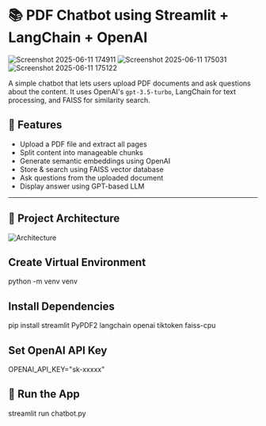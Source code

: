 # 📚 PDF Chatbot using Streamlit + LangChain + OpenAI
![Screenshot 2025-06-11 174911](https://github.com/user-attachments/assets/f9e820ae-3211-45b5-8234-81412837510d)
![Screenshot 2025-06-11 175031](https://github.com/user-attachments/assets/ae064006-3a42-44aa-a1dd-5c5d90b79460)
![Screenshot 2025-06-11 175122](https://github.com/user-attachments/assets/87ad24c2-41cc-4e12-b61c-efb31265bdba)

A simple chatbot that lets users upload PDF documents and ask questions about the content. It uses OpenAI's `gpt-3.5-turbo`, LangChain for text processing, and FAISS for similarity search.

## 🧠 Features

- Upload a PDF file and extract all pages
- Split content into manageable chunks
- Generate semantic embeddings using OpenAI
- Store & search using FAISS vector database
- Ask questions from the uploaded document
- Display answer using GPT-based LLM

---

## 📂 Project Architecture
![Architecture](https://github.com/user-attachments/assets/a75f7c3e-998e-4d3b-8edd-48978e2cca87)

## Create Virtual Environment
  python -m venv venv 
  
## Install Dependencies

pip install streamlit PyPDF2 langchain openai tiktoken faiss-cpu

## Set OpenAI API Key

OPENAI_API_KEY="sk-xxxxx"  

## 🚀 Run the App

streamlit run chatbot.py

